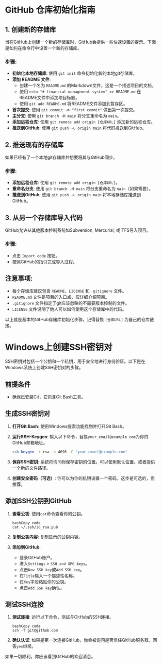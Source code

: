 # GitHub 仓库初始化指南

## 1. 创建新的存储库

当在GitHub上创建一个新的存储库时，GitHub会提供一些快速设置的提示。下面是如何在命令行中设置一个新的存储库。

### 步骤:

- **初始化本地存储库**: 使用 `git init` 命令初始化新的本地git存储库。
- **添加 README 文件**:
  - 创建一个名为 `README.md` 的Markdown文件，这是一个描述项目的文档。
  - 使用 `echo "# financial-management-system" >> README.md` 在README文件中添加项目标题。
  - 使用 `git add README.md` 将README文件添加到暂存区。
- **首次提交**: 使用 `git commit -m "first commit"` 做出第一次提交。
- **主分支**: 使用 `git branch -M main` 将分支重命名为 `main`。
- **添加远程仓库**: 使用 `git remote add origin [仓库URL]` 添加新的远程仓库。
- **推送到GitHub**: 使用 `git push -u origin main` 将代码推送到GitHub。

## 2. 推送现有的存储库

如果已经有了一个本地git存储库并想要将其与GitHub同步。

### 步骤:

- **添加远程仓库**: 使用 `git remote add origin [仓库URL]`。
- **重命名分支**: 使用 `git branch -M main` 将分支重命名为 `main`（如果需要）。
- **推送到GitHub**: 使用 `git push -u origin main` 将本地存储库推送到GitHub。

## 3. 从另一个存储库导入代码

GitHub允许从其他版本控制系统如Subversion, Mercurial, 或 TFS导入项目。

### 步骤:

- 点击 `Import code` 按钮。
- 按照GitHub的指引完成导入过程。

## 注意事项:

- 每个存储库建议包含 `README`、`LICENSE` 和 `.gitignore` 文件。
- `README.md` 文件是项目的入口点，应详细介绍项目。
- `.gitignore` 文件指定了git应该忽略的不需要版本控制的文件。
- `LICENSE` 文件说明了他人可以如何使用这个存储库中的代码。

以上就是基本的GitHub存储库初始化步骤。记得替换 `[仓库URL]` 为自己的仓库链接。
# Windows上创建SSH密钥对

SSH密钥对包括一个公钥和一个私钥，用于安全地进行身份验证。以下是在Windows系统上创建SSH密钥对的步骤。

## 前提条件

- 确保已安装Git，它包含Git Bash工具。

## 生成SSH密钥对

1. **打开Git Bash**:
   使用Windows搜索功能找到并打开Git Bash。

2. **运行SSH-Keygen**:
   输入以下命令，替换`your_email@example.com`为你的GitHub邮箱地址。

   ```bash
   ssh-keygen -t rsa -b 4096 -C "your_email@example.com"

3. **保存SSH密钥**: 系统将询问你保存密钥的位置。可以使用默认位置，或者提供一个新的文件路径。

4. **创建安全密码（可选）**: 你可以为你的私钥设置一个密码。这步是可选的，但推荐。

## 添加SSH公钥到GitHub

1. **查看公钥**: 使用`cat`命令查看你的公钥。

   ```
   bashCopy code
   cat ~/.ssh/id_rsa.pub
   ```

2. **复制公钥内容**: 复制显示的公钥内容。

3. **添加到GitHub**:

   - 登录GitHub账户。
   - 进入`Settings` > `SSH and GPG keys`。
   - 点击`New SSH key`或`Add SSH key`。
   - 在`Title`输入一个描述性名称。
   - 在`Key`字段粘贴你的公钥。
   - 点击`Add SSH key`确认。

## 测试SSH连接

1. **测试连接**: 运行以下命令，测试与GitHub的SSH连接。

   ```
   bashCopy code
   ssh -T git@github.com
   ```

2. **确认认证**: 如果是第一次连接GitHub，你会被询问是否信任GitHub服务器。回答`yes`继续。

如果一切顺利，你应该看到GitHub的欢迎消息。